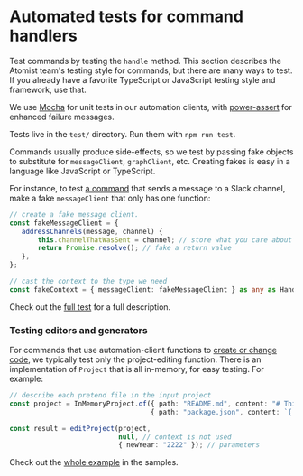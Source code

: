 # Automated tests for command handlers

Test commands by testing the `handle` method. This section describes the Atomist team's testing style for commands, but there are many ways to test. If you already have a favorite TypeScript or JavaScript testing style and framework, use that.

We use [Mocha](https://mochajs.org/) for unit tests in our automation clients, with [power-assert](https://github.com/power-assert-js/power-assert) for enhanced failure messages.

Tests live in the `test/` directory. Run them with `npm run test`.

Commands usually produce side-effects, so we test by passing fake
objects to substitute for `messageClient`, `graphClient`,
etc. Creating fakes is easy in a language like JavaScript or
TypeScript.

For instance, to test
[a command](https://github.com/atomist/automation-client-samples-ts/blob/master/src/commands/simple/HelloChannel.ts)
that sends a message to a Slack channel, make a fake `messageClient` that only
has one function:

```typescript
// create a fake message client.
const fakeMessageClient = {
   addressChannels(message, channel) {
       this.channelThatWasSent = channel; // store what you care about
       return Promise.resolve(); // fake a return value
   },
};

// cast the context to the type we need
const fakeContext = { messageClient: fakeMessageClient } as any as HandlerContext;
```

Check out the
[full test](https://github.com/atomist/automation-client-samples-ts/blob/master/test/commands/simple/HelloChannelTest.ts)
for a full description.

### Testing editors and generators

For commands that use automation-client functions to [create or change code](#make-a-code-change), we typically test
only the project-editing function. There is an implementation of `Project` that is all in-memory, for easy testing.
For example:

```typescript
// describe each pretend file in the input project
const project = InMemoryProject.of({ path: "README.md", content: "# This is the README" },
                                   { path: "package.json", content: `{ "name": "my-project" }`});

const result = editProject(project,
                           null, // context is not used
                           { newYear: "2222" }); // parameters
```

Check out the
[whole example](https://github.com/atomist/automation-client-samples-ts/blob/master/test/commands/editor/UpdateCopyrightEditorTest.ts)
in the samples.
